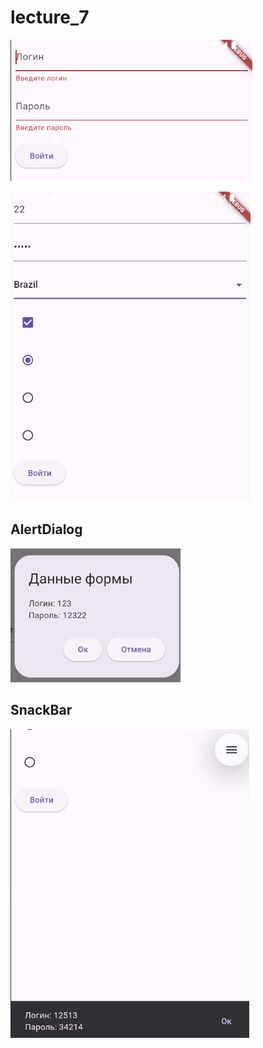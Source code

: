 # lecture_7

![alt text](image-1.png)

![alt text](image.png)

## AlertDialog

![alt text](image-2.png)

## SnackBar

![alt text](image-3.png)